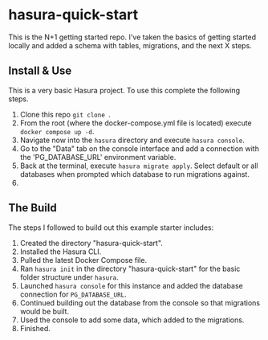 # hasura-quick-start
This is the N+1 getting started repo. I've taken the basics of getting started locally and added a schema with tables, migrations, and the next X steps.

## Install & Use

This is a very basic Hasura project. To use this complete the following steps.

1. Clone this repo `git clone `.
2. From the root (where the docker-compose.yml file is located) execute `docker compose up -d`.
3. Navigate now into the `hasura` directory and execute `hasura console`.
4. Go to the "Data" tab on the console interface and add a connection with the 'PG_DATABASE_URL' environment variable.
5. Back at the terminal, execute `hasura migrate apply`. Select default or all databases when prompted which database to run migrations against.
6. 

## The Build

The steps I followed to build out this example starter includes:

1. Created the directory "hasura-quick-start".
2. Installed the Hasura CLI.
3. Pulled the latest Docker Compose file.
4. Ran `hasura init` in the directory "hasura-quick-start" for the basic folder structure under `hasura`.
5. Launched `hasura console` for this instance and added the database connection for `PG_DATABASE_URL`.
6. Continued building out the database from the console so that migrations would be built.
7. Used the console to add some data, which added to the migrations.
8. Finished.
